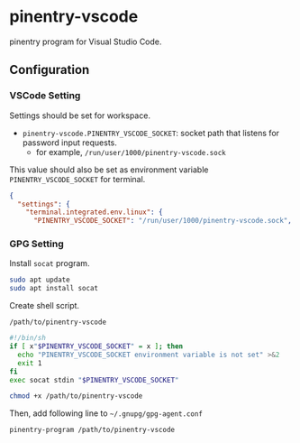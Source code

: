 # pinentry-vscode

pinentry program for Visual Studio Code.

## Configuration

### VSCode Setting

Settings should be set for workspace.

- `pinentry-vscode.PINENTRY_VSCODE_SOCKET`: socket path that listens for password input requests.
  - for example, `/run/user/1000/pinentry-vscode.sock`

This value should also be set as environment variable `PINENTRY_VSCODE_SOCKET` for terminal.

```json
{
  "settings": {
    "terminal.integrated.env.linux": {
      "PINENTRY_VSCODE_SOCKET": "/run/user/1000/pinentry-vscode.sock",
```

### GPG Setting

Install `socat` program.

```bash
sudo apt update
sudo apt install socat
```

Create shell script.

`/path/to/pinentry-vscode`

```bash
#!/bin/sh
if [ x"$PINENTRY_VSCODE_SOCKET" = x ]; then
  echo "PINENTRY_VSCODE_SOCKET environment variable is not set" >&2
  exit 1
fi
exec socat stdin "$PINENTRY_VSCODE_SOCKET"
```

```bash
chmod +x /path/to/pinentry-vscode
```

Then, add following line to `~/.gnupg/gpg-agent.conf`

```
pinentry-program /path/to/pinentry-vscode
```
